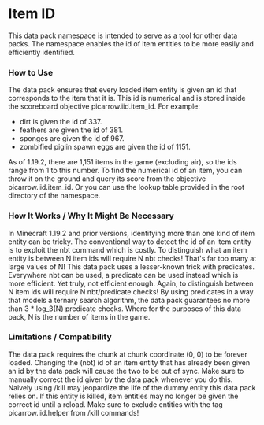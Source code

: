 # Item ID
This data pack namespace is intended to serve as a tool for other data packs.
The namespace enables the id of item entities to be more easily and efficiently identified.

### How to Use
The data pack ensures that every loaded item entity is given an id that corresponds to the item that it is.
This id is numerical and is stored inside the scoreboard objective picarrow.iid.item_id.
For example:
 - dirt is given the id of 337.
 - feathers are given the id of 381.
 - sponges are given the id of 967.
 - zombified piglin spawn eggs are given the id of 1151.

As of 1.19.2, there are 1,151 items in the game (excluding air), so the ids range from 1 to this number.
To find the numerical id of an item, you can throw it on the ground and query its score from the objective picarrow.iid.item_id.
Or you can use the lookup table provided in the root directory of the namespace.

### How It Works / Why It Might Be Necessary
In Minecraft 1.19.2 and prior versions, identifying more than one kind of item entity can be tricky.
The conventional way to detect the id of an item entity is to exploit the nbt command which is costly.
To distinguish what an item entity is between N item ids will require N nbt checks!
That's far too many at large values of N!
This data pack uses a lesser-known trick with predicates.
Everywhere nbt can be used, a predicate can be used instead which is more efficient.
Yet truly, not efficient enough.
Again, to distinguish between N item ids will require N nbt/predicate checks!
By using predicates in a way that models a ternary search algorithm, the data pack guarantees no more than 3 * log_3(N) predicate checks.
Where for the purposes of this data pack, N is the number of items in the game.

### Limitations / Compatibility
The data pack requires the chunk at chunk coordinate (0, 0) to be forever loaded.
Changing the (nbt) id of an item entity that has already been given an id by the data pack will cause the two to be out of sync.
Make sure to manually correct the id given by the data pack whenever you do this.
Naively using /kill may jeopardize the life of the dummy entity this data pack relies on.
If this entity is killed, item entities may no longer be given the correct id until a reload.
Make sure to exclude entities with the tag picarrow.iid.helper from /kill commands!
